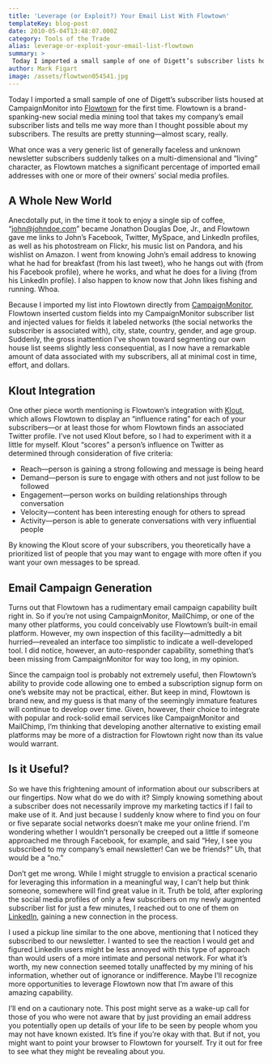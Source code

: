 ```yaml
---
title: 'Leverage (or Exploit?) Your Email List With Flowtown'
templateKey: blog-post
date: 2010-05-04T13:48:07.000Z
category: Tools of the Trade
alias: leverage-or-exploit-your-email-list-flowtown
summary: > 
 Today I imported a small sample of one of Digett’s subscriber lists housed at CampaignMonitor into Flowtown for the first time. Flowtown is a brand-spanking-new social media mining tool that takes my company’s email subscriber lists and tells me way more than I thought possible about my subscribers. The results are pretty stunning—almost scary, really.
author: Mark Figart
image: /assets/flowtwon054541.jpg
---
```


Today I imported a small sample of one of Digett’s subscriber lists housed at CampaignMonitor into [Flowtown](http://www.flowtown.com "Flowtown") for the first time. Flowtown is a brand-spanking-new social media mining tool that takes my company’s email subscriber lists and tells me way more than I thought possible about my subscribers. The results are pretty stunning—almost scary, really.

What once was a very generic list of generally faceless and unknown newsletter subscribers suddenly talkes on a multi-dimensional and “living” character, as Flowtown matches a significant percentage of imported email addresses with one or more of their owners’ social media profiles.

A Whole New World
-----------------

Anecdotally put, in the time it took to enjoy a single sip of coffee, “john@johndoe.com” became Jonathon Douglas Doe, Jr., and Flowtown gave me links to John’s Facebook, Twitter, MySpace, and LinkedIn profiles, as well as his photostream on Flickr, his music list on Pandora, and his wishlist on Amazon. I went from knowing John’s email address to knowing what he had for breakfast (from his last tweet), who he hangs out with (from his Facebook profile), where he works, and what he does for a living (from his LinkedIn profile). I also happen to know now that John likes fishing and running. Whoa.

Because I imported my list into Flowtown directly from [CampaignMonitor](http://www.campaignmonitor.com "CampaignMonitor"), Flowtown inserted custom fields into my CampaignMonitor subscriber list and injected values for fields it labeled networks (the social networks the subscriber is associated with), city, state, country, gender, and age group. Suddenly, the gross inattention I’ve shown toward segmenting our own house list seems slightly less consequential, as I now have a remarkable amount of data associated with my subscribers, all at minimal cost in time, effort, and dollars.

Klout Integration
-----------------

One other piece worth mentioning is Flowtown’s integration with [Klout](http://www.klout.com "Klout"), which allows Flowtown to display an “influence rating” for each of your subscribers—or at least those for whom Flowtown finds an associated Twitter profile. I’ve not used Klout before, so I had to experiment with it a little for myself. Klout “scores” a person’s influence on Twitter as determined through consideration of five criteria:

*   Reach—person is gaining a strong following and message is being heard
*   Demand—person is sure to engage with others and not just follow to be followed
*   Engagement—person works on building relationships through conversation
*   Velocity—content has been interesting enough for others to spread
*   Activity—person is able to generate conversations with very influential people

By knowing the Klout score of your subscribers, you theoretically have a prioritized list of people that you may want to engage with more often if you want your own messages to be spread.

Email Campaign Generation
-------------------------

Turns out that Flowtown has a rudimentary email campaign capability built right in. So if you’re not using CampaignMonitor, MailChimp, or one of the many other platforms, you could conceivably use Flowtown’s built-in email platform. However, my own inspection of this facility—admittedly a bit hurried—revealed an interface too simplistic to indicate a well-developed tool. I did notice, however, an auto-responder capability, something that’s been missing from CampaignMonitor for way too long, in my opinion.

Since the campaign tool is probably not extremely useful, then Flowtown’s ability to provide code allowing one to embed a subscription signup form on one’s website may not be practical, either. But keep in mind, Flowtown is brand new, and my guess is that many of the seemingly immature features will continue to develop over time. Given, however, their choice to integrate with popular and rock-solid email services like CampaignMonitor and MailChimp, I’m thinking that developing another alternative to existing email platforms may be more of a distraction for Flowtown right now than its value would warrant.

Is it Useful?
-------------

So we have this frightening amount of information about our subscribers at our fingertips. Now what do we do with it? Simply knowing something about a subscriber does not necessarily improve my marketing tactics if I fail to make use of it. And just because I suddenly know where to find you on four or five separate social networks doesn’t make me your online friend. I'm wondering whether I wouldn’t personally be creeped out a little if someone approached me through Facebook, for example, and said “Hey, I see you subscribed to my company’s email newsletter! Can we be friends?” Uh, that would be a “no.”

Don’t get me wrong. While I might struggle to envision a practical scenario for leveraging this information in a meaningful way, I can’t help but think someone, somewhere will find great value in it. Truth be told, after exploring the social media profiles of only a few subscribers on my newly augmented subscriber list for just a few minutes, I reached out to one of them on [LinkedIn](http://www.linkedin.com "LinkedIn"), gaining a new connection in the process.

I used a pickup line similar to the one above, mentioning that I noticed they subscribed to our newsletter. I wanted to see the reaction I would get and figured LinkedIn users might be less annoyed with this type of approach than would users of a more intimate and personal network. For what it’s worth, my new connection seemed totally unaffected by my mining of his information, whether out of ignorance or indifference. Maybe I’ll recognize more opportunities to leverage Flowtown now that I’m aware of this amazing capability.

I’ll end on a cautionary note. This post might serve as a wake-up call for those of you who were not aware that by just providing an email address you potentially open up details of your life to be seen by people whom you may not have known existed. It’s fine if you’re okay with that. But if not, you might want to point your browser to Flowtown for yourself. Try it out for free to see what they might be revealing about you.
